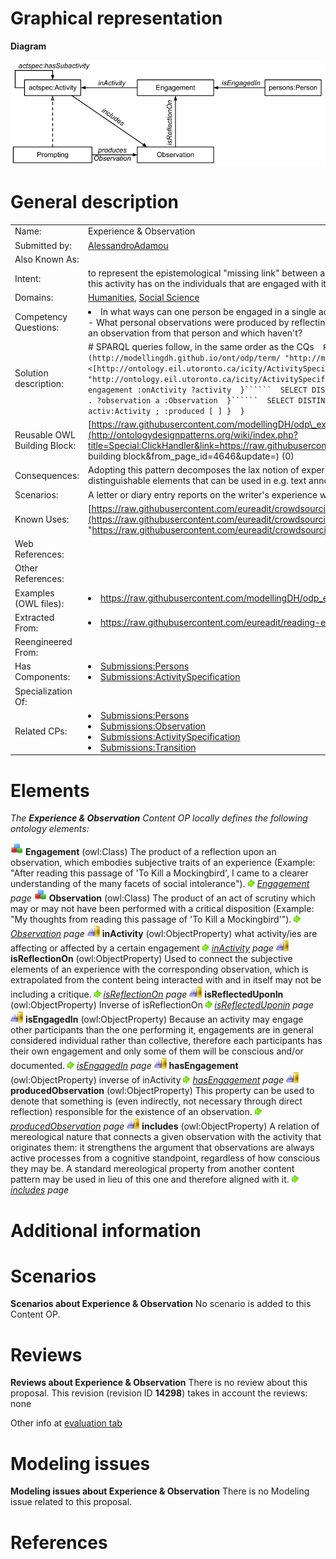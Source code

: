 #  Graphical representation


__Diagram__




[![Image:Experience and observation.png](./Experience_and_observation.png)](../Image/Experience_and_observation.png.md "Image:Experience and observation.png")




#  General description




|  |  |
| --- | --- |
|  Name: |  Experience & Observation |
|  Submitted by: | [AlessandroAdamou](../User/AlessandroAdamou.md "User:AlessandroAdamou") |
|  Also Known As: |  |
|  Intent: |  to represent the epistemological "missing link" between a cognitive activity, e.g. the interaction with a cultural object, and any evidence of the effects this activity has on the individuals that are engaged with it; what can collectively be considered as an experience. |
|  Domains: | [Humanities](../Community/Humanities.md "Community:Humanities"), [Social Science](../Community/Social_Science.md "Community:Social Science") |
|  Competency Questions: | <li> In what ways can one person be engaged in a single activity?</li>- What personal observations were produced by reflecting upon an activity being carried out?- Which activities performed by someone have prompted an observation from that person and which haven't? |
|  Solution description: |  # SPARQL queries follow, in the same order as the CQs```  PREFIX : <[http://modellingdh.github.io/ont/odp/term/](http://modellingdh.github.io/ont/odp/term/ "http://modellingdh.github.io/ont/odp/term/")>  PREFIX activ: <[http://ontology.eil.utoronto.ca/icity/ActivitySpecification/](http://ontology.eil.utoronto.ca/icity/ActivitySpecification/ "http://ontology.eil.utoronto.ca/icity/ActivitySpecification/")>``````  SELECT DISTINCT ?engagement ?activity WHERE {    ?engagement :onActivity ?activity  }``````  SELECT DISTINCT ?observation WHERE {    ?activity a activ:Activity       ; :includes ?observation     . ?observation a :Observation  }``````  SELECT DISTINCT ?activity WHERE {    { ?activity a :Prompt }     UNION    { ?activity a activ:Activity ; :produced [ ] }  }``` |
|  Reusable OWL Building Block: | [https://raw.githubusercontent.com/modellingDH/odp\_experience/master/owl/cp\_experience.owl.rdfxml](http://ontologydesignpatterns.org/wiki/index.php?title=Special:ClickHandler&link=https://raw.githubusercontent.com/modellingDH/odp_experience/master/owl/cp_experience.owl.rdfxml&message=OWL building block&from_page_id=4646&update=) (0) |
|  Consequences: |  Adopting this pattern decomposes the lax notion of experience (e.g. through engaging in reading a book or incidentally hearing some music) into distinguishable elements that can be used in e.g. text annotation with greater precision than with a single named entity representing the experience. |
|  Scenarios: |  A letter or diary entry reports on the writer's experience when reading a book or listening to music |
|  Known Uses: | [https://raw.githubusercontent.com/eureadit/crowdsourcing-ontology/master/owl/crowdsourcing-evidences.owl.ttl](https://raw.githubusercontent.com/eureadit/crowdsourcing-ontology/master/owl/crowdsourcing-evidences.owl.ttl "https://raw.githubusercontent.com/eureadit/crowdsourcing-ontology/master/owl/crowdsourcing-evidences.owl.ttl") |
|  Web References: |  |
|  Other References: |  |
|  Examples (OWL files): | <li><a class="external free" href="https://raw.githubusercontent.com/modellingDH/odp_experience/master/examples/concert.ttl" rel="nofollow" title="https://raw.githubusercontent.com/modellingDH/odp_experience/master/examples/concert.ttl">https://raw.githubusercontent.com/modellingDH/odp_experience/master/examples/concert.ttl</a></li> |
|  Extracted From: | <li><a class="external free" href="https://raw.githubusercontent.com/eureadit/reading-experience-ontology/master/data-model-v2.owl" rel="nofollow" title="https://raw.githubusercontent.com/eureadit/reading-experience-ontology/master/data-model-v2.owl">https://raw.githubusercontent.com/eureadit/reading-experience-ontology/master/data-model-v2.owl</a></li> |
|  Reengineered From: |  |
|  Has Components: | <li><a href="../Persons/Persons.md" title="Submissions:Persons">Submissions:Persons</a></li><li><a href="../ActivitySpecification/ActivitySpecification.md" title="Submissions:ActivitySpecification">Submissions:ActivitySpecification</a></li> |
|  Specialization Of: |  |
|  Related CPs: | <li><a href="../Persons/Persons.md" title="Submissions:Persons">Submissions:Persons</a></li><li><a href="./Experience_&_Observation.md" title="Submissions:Observation">Submissions:Observation</a></li><li><a href="../ActivitySpecification/ActivitySpecification.md" title="Submissions:ActivitySpecification">Submissions:ActivitySpecification</a></li><li><a href="../Transition/Transition.md" title="Submissions:Transition">Submissions:Transition</a></li> |


  




#  Elements


_The __Experience & Observation__ Content OP locally defines the following ontology elements:_



[![Class](./20px-Class.gif)](../Image/Class.gif.md "Class") __Engagement__ (owl:Class) The product of a reflection upon an observation, which embodies subjective traits of an experience (Example: "After reading this passage of 'To Kill a Mockingbird', I came to a clearer understanding of the many facets of social intolerance"). 
 [![](./11px-ArrowRight.gif)](../Image/ArrowRight.gif.md "ArrowRight.gif") _[Engagement](./Experience_&_Observation/Engagement.md "Submissions:Experience & Observation/Engagement") page_
[![Class](./20px-Class.gif)](../Image/Class.gif.md "Class") __Observation__ (owl:Class) The product of an act of scrutiny which may or may not have been performed with a critical disposition (Example: "My thoughts from reading this passage of 'To Kill a Mockingbird'"). 
 [![](./11px-ArrowRight.gif)](../Image/ArrowRight.gif.md "ArrowRight.gif") _[Observation](./AquaticResourceObservation.md "Submissions:Experience & Observation/Observation") page_
[![ObjectProperty](./20px-ObjectProperty.gif)](../Image/ObjectProperty.gif.md "ObjectProperty") __inActivity__ (owl:ObjectProperty) what activity/ies are affecting or affected by a certain engagement 
 [![](./11px-ArrowRight.gif)](../Image/ArrowRight.gif.md "ArrowRight.gif") _[inActivity](./Experience_&_Observation/inActivity.md "Submissions:Experience & Observation/inActivity") page_
[![ObjectProperty](./20px-ObjectProperty.gif)](../Image/ObjectProperty.gif.md "ObjectProperty") __isReflectionOn__ (owl:ObjectProperty) Used to connect the subjective elements of an experience with the corresponding observation, which is extrapolated from the content being interacted with and in itself may not be including a critique. 
 [![](./11px-ArrowRight.gif)](../Image/ArrowRight.gif.md "ArrowRight.gif") _[isReflectionOn](./Experience_&_Observation/isReflectionOn.md "Submissions:Experience & Observation/isReflectionOn") page_
[![ObjectProperty](./20px-ObjectProperty.gif)](../Image/ObjectProperty.gif.md "ObjectProperty") __isReflectedUponIn__ (owl:ObjectProperty) Inverse of isReflectionOn 
 [![](./11px-ArrowRight.gif)](../Image/ArrowRight.gif.md "ArrowRight.gif") _[isReflectedUponin](./Experience_&_Observation/isReflectedUponin.md "Submissions:Experience & Observation/isReflectedUponin") page_
[![ObjectProperty](./20px-ObjectProperty.gif)](../Image/ObjectProperty.gif.md "ObjectProperty") __isEngagedIn__ (owl:ObjectProperty) Because an activity may engage other participants than the one performing it, engagements are in general considered individual rather than collective, therefore each participants has their own engagement and only some of them will be conscious and/or documented. 
 [![](./11px-ArrowRight.gif)](../Image/ArrowRight.gif.md "ArrowRight.gif") _[isEngagedIn](./Experience_&_Observation/isEngagedIn.md "Submissions:Experience & Observation/isEngagedIn") page_
[![ObjectProperty](./20px-ObjectProperty.gif)](../Image/ObjectProperty.gif.md "ObjectProperty") __hasEngagement__ (owl:ObjectProperty) inverse of inActivity 
 [![](./11px-ArrowRight.gif)](../Image/ArrowRight.gif.md "ArrowRight.gif") _[hasEngagement](./Experience_&_Observation/hasEngagement.md "Submissions:Experience & Observation/hasEngagement") page_
[![ObjectProperty](./20px-ObjectProperty.gif)](../Image/ObjectProperty.gif.md "ObjectProperty") __producedObservation__ (owl:ObjectProperty) This property can be used to denote that something is (even indirectly, not necessary through direct reflection) responsible for the existence of an observation. 
 [![](./11px-ArrowRight.gif)](../Image/ArrowRight.gif.md "ArrowRight.gif") _[producedObservation](./Experience_&_Observation/producedObservation.md "Submissions:Experience & Observation/producedObservation") page_
[![ObjectProperty](./20px-ObjectProperty.gif)](../Image/ObjectProperty.gif.md "ObjectProperty") __includes__ (owl:ObjectProperty) A relation of mereological nature that connects a given observation with the activity that originates them: it strengthens the argument that observations are always active processes from a cognitive standpoint, regardless of how conscious they may be. 
A standard mereological property from another content pattern may be used in lieu of this one and therefore aligned with it. [![](./11px-ArrowRight.gif)](../Image/ArrowRight.gif.md "ArrowRight.gif") _[includes](./Experience_&_Observation/includes.md "Submissions:Experience & Observation/includes") page_
#  Additional information


#  Scenarios



__Scenarios about Experience & Observation__
No scenario is added to this Content OP.




#  Reviews



__Reviews about Experience & Observation__
There is no review about this proposal.
This revision (revision ID __14298__) takes in account the reviews: none


Other info at [evaluation tab](http://ontologydesignpatterns.org/wiki/index.php?title=Submissions:Experience_%26_Observation&action=evaluation "http://ontologydesignpatterns.org/wiki/index.php?title=Submissions:Experience_%26_Observation&action=evaluation")




  




#  Modeling issues



__Modeling issues about Experience & Observation__
There is no Modeling issue related to this proposal.




  




#  References